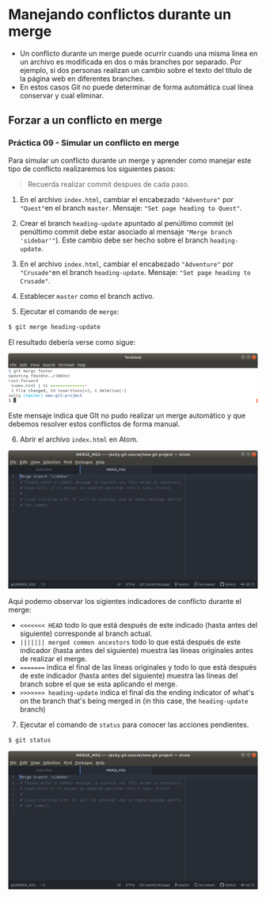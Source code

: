 # Manejando conflictos durante un merge

 - Un conflicto durante un merge puede ocurrir cuando una misma línea en un archivo es modificada en dos o más branches por separado. Por ejemplo, si dos personas realizan un cambio sobre el texto del título de la página web en diferentes branches.
 - En estos casos Git no puede determinar de forma automática cual línea conservar y cual eliminar.

## Forzar a un conflicto en merge

### Práctica 09 - Simular un conflicto en merge

Para simular un conflicto durante un merge y aprender como manejar este tipo de conflicto realizaremos los siguientes pasos:

> Recuerda realizar commit despues de cada paso.

 1. En el archivo `index.html`, cambiar el encabezado `"Adventure"` por `"Quest"`en el branch `master`. Mensaje: `"Set page heading to Quest"`.

 2. Crear el branch `heading-update` apuntado al penúltimo commit (el penúltimo commit debe estar asociado al mensaje `"Merge branch 'sidebar'"`). Este cambio debe ser hecho sobre el branch `heading-update`. 

 3. En el archivo `index.html`, cambiar el encabezado `"Adventure"` por `"Crusade"`en el branch `heading-update`. Mensaje: `"Set page heading to Crusade"`.

 4. Establecer `master` como el branch activo.
 5. Ejecutar el comando de `merge`:

```bash
$ git merge heading-update
```

El resultado debería verse como sigue:

![img_09_git_merge_01](images/img_08_git_merge_01.png)

Este mensaje indica que GIt no pudo realizar un merge automático y que debemos resolver estos conflictos de forma manual.

 6. Abrir el archivo `index.html` en Atom.

![img_09_git_merge_02](images/img_08_git_merge_02.png)

Aqui podemo observar los sigientes indicadores de conflicto durante el merge:

-   `<<<<<<< HEAD` todo lo que está después de este indicado (hasta antes del siguiente) corresponde al branch actual.
-   `||||||| merged common ancestors` todo lo que está después de este indicador (hasta antes del siguiente) muestra las líneas originales antes de realizar el merge.
-   `=======` indica el final de las líneas originales y todo lo que está después de este indicador (hasta antes del siguiente) muestra las líneas del branch sobre el que se esta aplicando el merge.
-   `>>>>>>> heading-update` indica el final dis the ending indicator of what's on the branch that's being merged in (in this case, the `heading-update` branch)


 7. Ejecutar el comando de `status` para conocer las acciones pendientes.

```bash
$ git status
```

![img_09_git_merge_02](images/img_08_git_merge_02.png)


<!--stackedit_data:
eyJoaXN0b3J5IjpbLTIxMzc4OTI2OTIsNzI2MDU2ODI3LC02OD
E2NDQ5NzIsMTc3ODc0Mjk5MSwtMzgwMDUzNDM1XX0=
-->